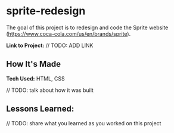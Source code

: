 # sprite-redesign
The goal of this project is to redesign and code the Sprite website (https://www.coca-cola.com/us/en/brands/sprite).

**Link to Project:** // TODO: ADD LINK

## How It's Made

**Tech Used:** HTML, CSS

// TODO: talk about how it was built

## Lessons Learned:

// TODO: share what you learned as you worked on this project